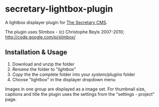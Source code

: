 secretary-lightbox-plugin
=========================

A lightbox displayer plugin for [The Secretary CMS](http://thesecretary.org). 

The plugin uses Slimbox - (c) Christophe Beyls 2007-2010; http://code.google.com/p/slimbox/


## Installation & Usage
1. Download and unzip the folder
2. *Rename* the folder to "*lightbox*"
3. *Copy* the the complete folder into your *system/plugins* folder
4. Choose "lightbox" in the displayer dropdown menu

Images in one group are displayed as a image set. For thumbnail size, captions and title the plugin uses the settings from the "settings - project" page.